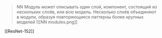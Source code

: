 > NN Модуль может описывать один слой, компонент, состоящий из нескольких слоёв, или всю модель. 
> Несколько слоёв объединяют в модули, образуя повторяющиеся паттерны более крупных моделей 
> ![[NN modules.png]]

[[ResNet-152]]